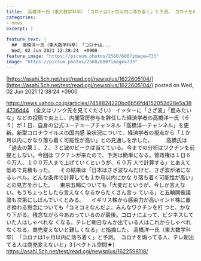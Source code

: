 ```yaml
---
title:  高橋洋一氏（東大数学科卒）　「コロナは1ヶ月以内に落ち着く」と予測。　コロナを煽ってる人、テレ朝出てる人は商売変えないと」4  
categories:
- news
excerpt: |
  
feature_text: |
  ##  高橋洋一氏（東大数学科卒）　「コロナは...
  Wed, 02 Jun 2021 12:38:24  +0900
feature_image: "https://picsum.photos/2560/600?image=733"
image: "https://picsum.photos/2560/600?image=733"
---
```


[https://asahi.5ch.net/test/read.cgi/newsplus/1622605104/](https://asahi.5ch.net/test/read.cgi/newsplus/1622605104/)
posted on Wed, 02 Jun 2021 12:38:24  +0900

<!--more-->

https://news.yahoo.co.jp/articles/7458824220bc6b56fd4152052d28e5a384736d44 （全文はリンク先を見てください） イッターに「さざ波」「屁みたいな」などの投稿で炎上し、内閣官房参与を辞任した経済学者の高橋洋一氏（６ ５）が１日、自身の公式ユーチューブチャンネル「高橋洋一チャンネル」を更新。新型コロナウイルスの国内感 染状況について、経済学者の視点から「１か月以内にかなり落ち着く可能性が高い」との見通しを示した。 　 　高橋氏は「過去の第１、２、３と波のピークは当てている。今までの分析はワクチンを前提としない。今回は ワクチンが来たので、予測は簡単になる。菅政権は１日６０万人、１００万人まで上げていくというが、６０万 人で計算する」とあえて低めで見積もった。 　その結果は「日本はさざ波なんだけど、さざ波が渚になるレベル。どんな条件で計算しても１か月以内にかな り落ち着く可能性が高い」との見方を示した。 　東京五輪についても「大変だというが、今しか言えない。もうちょっとしたら言えなくなるからたくさん言っ ている」と五輪開催議論も次第にしぼんでいくとみる。 　イギリス株から感染力が高いインド株に置き換わる懸念についても「コミコミなんだよ。みんなワクチンを打 つと、かなり下がる。残念ながら今あおっているのが最後。コロナによって、ビジネスしていた人はしゃべれな くなる。テレビ朝日なんか出ている人はこれからしゃべれなくなる。商売変えないと難しくなる」と指摘した。 高橋洋一氏（東大数学科卒）　「コロナは1ヶ月以内に落ち着く」と予測。　コロナを煽ってる人、テレ朝出てる人は商売変えないと」3 [ベクトル空間★] https://asahi.5ch.net/test/read.cgi/newsplus/1622598118/
